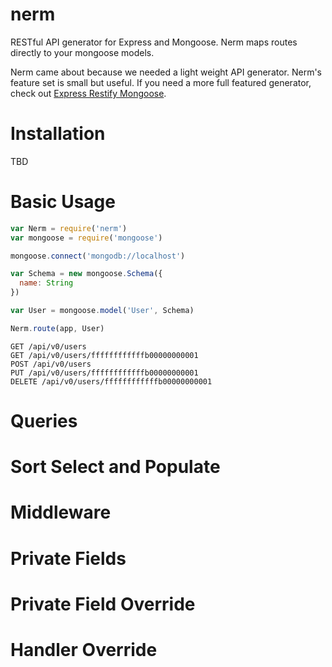 # nerm
RESTful API generator for Express and Mongoose. Nerm maps routes directly to your mongoose models.

Nerm came about because we needed a light weight API generator. Nerm's feature set is small but useful. If you need a more full featured generator, check out [Express Restify Mongoose](https://www.npmjs.com/package/express-restify-mongoose). 


# Installation
TBD

# Basic Usage
```javascript
var Nerm = require('nerm')
var mongoose = require('mongoose')

mongoose.connect('mongodb://localhost')

var Schema = new mongoose.Schema({
  name: String
})

var User = mongoose.model('User', Schema)

Nerm.route(app, User)
```
```
GET /api/v0/users
GET /api/v0/users/ffffffffffffb00000000001
POST /api/v0/users
PUT /api/v0/users/ffffffffffffb00000000001
DELETE /api/v0/users/ffffffffffffb00000000001
```

# Queries

# Sort Select and Populate

# Middleware

# Private Fields

# Private Field Override

# Handler Override
